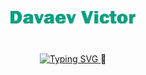 <p align="center" style="size:100px;">
  <img src="https://github.com/MikLomonosov/MikLomonosov/blob/main/Content/ahhhhh.png" height="40%" width="40%"/>
</p>
<br>
<p align="center">
  <a href="https://git.io/typing-svg"><img src="https://readme-typing-svg.demolab.com?font=Franklin+Gothic+Heavy&weight=700&size=30&duration=6000&pause=1000&color=0B9F80&center=true&width=435&lines=Welcome+to+my+profile" alt="Typing SVG" />
  </a>
  <a>🖖</a>
</p>

